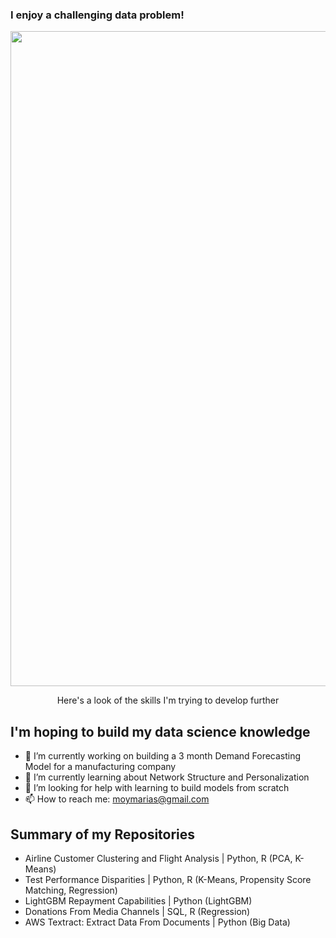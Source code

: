 ### I enjoy a challenging data problem!
<p align="center">
  <img width="1048" alt="image" src="https://user-images.githubusercontent.com/125685678/221375931-2be61538-95de-4219-b48a-e7714e5a042e.png">    
</p>  
<p align="center">
  Here's a look of the skills I'm trying to develop further  
  </p>  


## I'm hoping to build my data science knowledge

- 🔭 I’m currently working on building a 3 month Demand Forecasting Model for a manufacturing company
- 🌱 I’m currently learning about Network Structure and Personalization
- 🤔 I’m looking for help with learning to build models from scratch
- 📫 How to reach me: moymarias@gmail.com


## Summary of my Repositories
- Airline Customer Clustering and Flight Analysis | Python, R (PCA, K-Means)
- Test Performance Disparities | Python, R (K-Means, Propensity Score Matching, Regression)
- LightGBM Repayment Capabilities | Python (LightGBM)
- Donations From Media Channels | SQL, R (Regression)
- AWS Textract: Extract Data From Documents | Python (Big Data)

<!--
**MariaInData/MariaInData** is a ✨ _special_ ✨ repository because its `README.md` (this file) appears on your GitHub profile.
